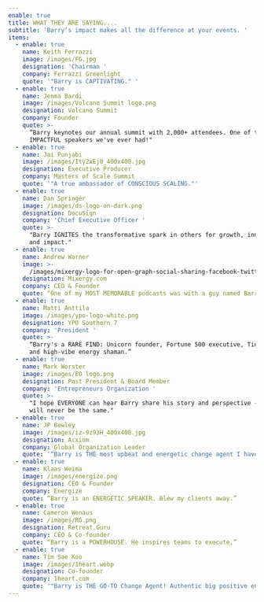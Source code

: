 ```yaml
---
enable: true
title: WHAT THEY ARE SAYING....
subtitle: 'Barry’s impact makes all the difference at your events. '
items:
  - enable: true
    name: Keith Ferrazzi
    image: /images/FG.jpg
    designation: 'Chairman '
    company: Ferrazzi Greenlight
    quote: '"Barry is CAPTIVATING." '
  - enable: true
    name: Jenma Bardi
    image: /images/Volcano Summit logo.png
    designation: Volcano Summit
    company: Founder
    quote: >-
      “Barry keynotes our annual summit with 2,000+ attendees. One of the MOST
      IMPACTFUL speakers we've ever had!" 
  - enable: true
    name: Jai Punjabi
    image: /images/Ity2xEj0_400x400.jpg
    designation: Executive Producer
    company: Masters of Scale Summit
    quote: '"A true ambassador of CONSCIOUS SCALING."'
  - enable: true
    name: Dan Springer
    image: /images/ds-logo-on-dark.png
    designation: DocuSign
    company: 'Chief Executive Officer '
    quote: >-
      "Barry IGNITES the transformative spark in others for growth, innovation
      and impact."
  - enable: true
    name: Andrew Warner
    image: >-
      /images/mixergy-logo-for-open-graph-social-sharing-facebook-twitter-1200x630-1.png
    designation: Mixergy.com
    company: CEO & Founder
    quote: “One of my MOST MEMORABLE podcasts was with a guy named Barry Stamos."
  - enable: true
    name: Matti Anttila
    image: /images/ypo-logo-white.png
    designation: YPO Southern 7
    company: 'President '
    quote: >-
      “Barry's a RARE FIND: Unicorn founder, Fortune 500 executive, Tier 1 VC
      and high-vibe energy shaman.”
  - enable: true
    name: Mark Worster
    image: /images/EO logo.png
    designation: Past President & Board Member
    company: 'Entrepreneurs Organization '
    quote: >-
      "I hope EVERYONE can hear Barry share his story and perspective - life
      will never be the same."
  - enable: true
    name: JP Bewley
    image: /images/iz-9z93H_400x400.jpg
    designation: Acxiom
    company: Global Organization Leader
    quote: '“Barry is THE most upbeat and energetic change agent I have EVER met." '
  - enable: true
    name: Klaas Weima
    image: /images/energize.png
    designation: CEO & Founder
    company: Energize
    quote: “Barry is an ENERGETIC SPEAKER. Blew my clients away.”
  - enable: true
    name: Cameron Wenaus
    image: /images/RG.png
    designation: Retreat.Guru
    company: CEO & Co-founder
    quote: “Barry is a POWERHOUSE. He inspires teams to execute.”
  - enable: true
    name: Tim Sae Koo
    image: /images/1heart.webp
    designation: Co-founder
    company: 1heart.com
    quote: '"Barry is THE GO-TO Change Agent! Authentic big positive energy."'
---
```


